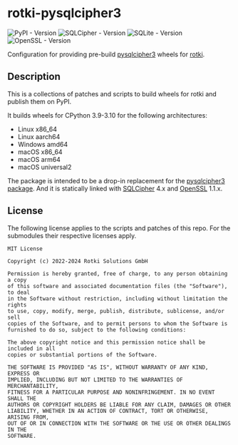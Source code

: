 # rotki-pysqlcipher3

![PyPI - Version](https://img.shields.io/pypi/v/rotki-pysqlcipher3)
![SQLCipher - Version](https://img.shields.io/badge/SQLCipher-v4.5.3-green)
![SQLite - Version](https://img.shields.io/badge/SQLite-3.39.4-green)
![OpenSSL - Version](https://img.shields.io/badge/OpenSSL-1.1.1w-green)



Configuration for providing pre-build [pysqlcipher3](https://github.com/rigglemania/pysqlcipher3) wheels for [rotki](https://github.com/rotki/rotki).

## Description

This is a collections of patches and scripts to build wheels for rotki and publish them on PyPI.

It builds wheels for CPython 3.9-3.10 for the following architectures:

- Linux x86_64
- Linux aarch64
- Windows amd64
- macOS x86_64
- macOS arm64
- macOS universal2

The package is intended to be a drop-in replacement for the [pysqlcipher3 package](https://pypi.org/project/pysqlcipher3/).
And it is statically linked with [SQLCipher](https://github.com/sqlcipher/sqlcipher) 4.x and [OpenSSL](https://github.com/openssl/openssl) 1.1.x.

## License
The following license applies to the scripts and patches of this repo. 
For the submodules their respective licenses apply.

```
MIT License

Copyright (c) 2022-2024 Rotki Solutions GmbH

Permission is hereby granted, free of charge, to any person obtaining a copy
of this software and associated documentation files (the "Software"), to deal
in the Software without restriction, including without limitation the rights
to use, copy, modify, merge, publish, distribute, sublicense, and/or sell
copies of the Software, and to permit persons to whom the Software is
furnished to do so, subject to the following conditions:

The above copyright notice and this permission notice shall be included in all
copies or substantial portions of the Software.

THE SOFTWARE IS PROVIDED "AS IS", WITHOUT WARRANTY OF ANY KIND, EXPRESS OR
IMPLIED, INCLUDING BUT NOT LIMITED TO THE WARRANTIES OF MERCHANTABILITY,
FITNESS FOR A PARTICULAR PURPOSE AND NONINFRINGEMENT. IN NO EVENT SHALL THE
AUTHORS OR COPYRIGHT HOLDERS BE LIABLE FOR ANY CLAIM, DAMAGES OR OTHER
LIABILITY, WHETHER IN AN ACTION OF CONTRACT, TORT OR OTHERWISE, ARISING FROM,
OUT OF OR IN CONNECTION WITH THE SOFTWARE OR THE USE OR OTHER DEALINGS IN THE
SOFTWARE.
```
